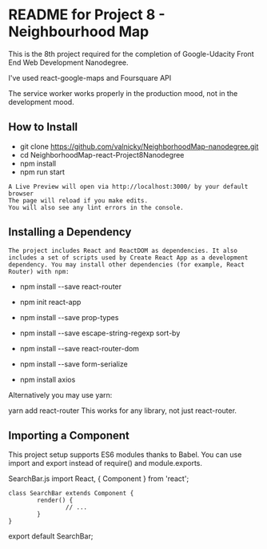 # README for Project 8 - Neighbourhood Map

This is the 8th project required for the completion of Google-Udacity Front End Web Development Nanodegree.

I've used react-google-maps and Foursquare API

The service worker works properly in the production mood, not in the development mood.

## How to Install

   - git clone https://github.com/valnicky/NeighborhoodMap-nanodegree.git
   - cd NeighborhoodMap-react-Project8Nanodegree
   - npm install
   - npm run start

    A Live Preview will open via http://localhost:3000/ by your default browser
    The page will reload if you make edits.
	You will also see any lint errors in the console.

## Installing a Dependency
	The project includes React and ReactDOM as dependencies. It also includes a set of scripts used by Create React App as a development dependency. You may install other dependencies (for example, React Router) with npm:

  - npm install --save react-router

  - npm init react-app 
  - npm install --save prop-types
  - npm install --save escape-string-regexp sort-by
  - npm install --save react-router-dom
  - npm install --save form-serialize
  - npm install axios

Alternatively you may use yarn:

yarn add react-router
This works for any library, not just react-router.

## Importing a Component

This project setup supports ES6 modules thanks to Babel. You can use import and export instead of require() and module.exports.

SearchBar.js
	import React, { Component } from 'react';

	class SearchBar extends Component {
  			render() {
    				// ...
  			}
	}

export default SearchBar; 

